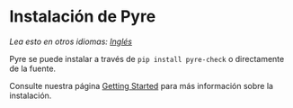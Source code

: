 # Instalación de Pyre

*Lea esto en otros idiomas: [Inglés](INSTALL.md)*

Pyre se puede instalar a través de `pip install pyre-check` o directamente de la fuente.

Consulte nuestra página [Getting Started](https://pyre-check.org/docs/installation.html)
para más información sobre la instalación.
